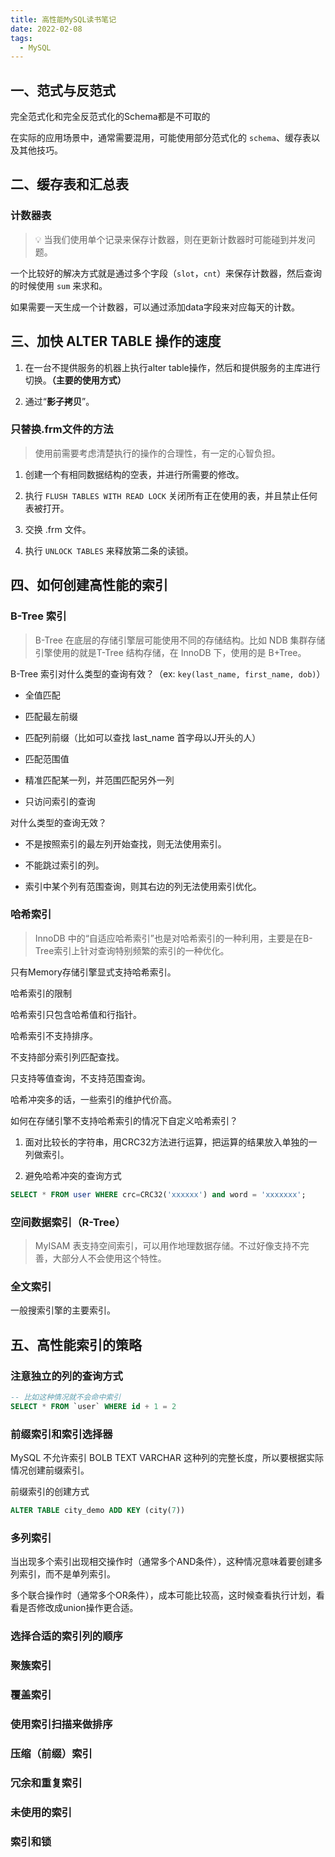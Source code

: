 ```yaml
---
title: 高性能MySQL读书笔记
date: 2022-02-08
tags:
  - MySQL
---
```


## 一、范式与反范式

完全范式化和完全反范式化的Schema都是不可取的

在实际的应用场景中，通常需要混用，可能使用部分范式化的 `schema`、缓存表以及其他技巧。

## 二、缓存表和汇总表

### 计数器表

> 💡 当我们使用单个记录来保存计数器，则在更新计数器时可能碰到并发问题。

一个比较好的解决方式就是通过多个字段（`slot`，`cnt`）来保存计数器，然后查询的时候使用 `sum` 来求和。

如果需要一天生成一个计数器，可以通过添加data字段来对应每天的计数。

## 三、加快 ALTER TABLE 操作的速度

1. 在一台不提供服务的机器上执行alter table操作，然后和提供服务的主库进行切换。**（主要的使用方式）**

2. 通过“**影子拷贝**”。

### 只替换.frm文件的方法

> 使用前需要考虑清楚执行的操作的合理性，有一定的心智负担。

1. 创建一个有相同数据结构的空表，并进行所需要的修改。

2. 执行 `FLUSH TABLES WITH READ LOCK` 关闭所有正在使用的表，并且禁止任何表被打开。

3. 交换 .frm 文件。

4. 执行 `UNLOCK TABLES` 来释放第二条的读锁。

## 四、如何创建高性能的索引

### B-Tree 索引

> B-Tree 在底层的存储引擎层可能使用不同的存储结构。比如 NDB 集群存储引擎使用的就是T-Tree 结构存储，在 InnoDB 下，使用的是 B+Tree。

B-Tree 索引对什么类型的查询有效？（ex: `key(last_name, first_name, dob)`）

- 全值匹配

- 匹配最左前缀

- 匹配列前缀（比如可以查找 last_name 首字母以J开头的人）

- 匹配范围值

- 精准匹配某一列，并范围匹配另外一列

- 只访问索引的查询

对什么类型的查询无效？

- 不是按照索引的最左列开始查找，则无法使用索引。

- 不能跳过索引的列。

- 索引中某个列有范围查询，则其右边的列无法使用索引优化。

### 哈希索引

> InnoDB 中的“自适应哈希索引”也是对哈希索引的一种利用，主要是在B-Tree索引上针对查询特别频繁的索引的一种优化。

只有Memory存储引擎显式支持哈希索引。

哈希索引的限制

哈希索引只包含哈希值和行指针。

哈希索引不支持排序。

不支持部分索引列匹配查找。

只支持等值查询，不支持范围查询。

哈希冲突多的话，一些索引的维护代价高。

如何在存储引擎不支持哈希索引的情况下自定义哈希索引？

1. 面对比较长的字符串，用CRC32方法进行运算，把运算的结果放入单独的一列做索引。

2. 避免哈希冲突的查询方式

```sql
SELECT * FROM user WHERE crc=CRC32('xxxxxx') and word = 'xxxxxxx';
```

### 空间数据索引（R-Tree）

> MyISAM 表支持空间索引，可以用作地理数据存储。不过好像支持不完善，大部分人不会使用这个特性。

### 全文索引

一般搜索引擎的主要索引。

## 五、高性能索引的策略

### 注意独立的列的查询方式

```sql
-- 比如这种情况就不会命中索引
SELECT * FROM `user` WHERE id + 1 = 2
```

### 前缀索引和索引选择器

MySQL 不允许索引 BOLB TEXT VARCHAR 这种列的完整长度，所以要根据实际情况创建前缀索引。

前缀索引的创建方式

```sql
ALTER TABLE city_demo ADD KEY (city(7))
```

### 多列索引

当出现多个索引出现相交操作时（通常多个AND条件），这种情况意味着要创建多列索引，而不是单列索引。

多个联合操作时（通常多个OR条件），成本可能比较高，这时候查看执行计划，看看是否修改成union操作更合适。

### 选择合适的索引列的顺序

### 聚簇索引

### 覆盖索引

### 使用索引扫描来做排序

### 压缩（前缀）索引

### 冗余和重复索引

### 未使用的索引

### 索引和锁

